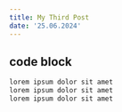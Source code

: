 ```yaml
---
title: My Third Post
date: '25.06.2024'
---
```


## code block

```python
lorem ipsum dolor sit amet
lorem ipsum dolor sit amet
lorem ipsum dolor sit amet
```
